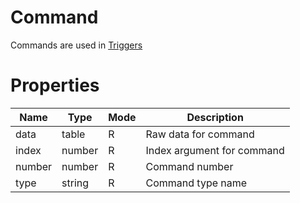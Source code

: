 # Command

Commands are used in [Triggers](trigger.md)

# Properties
| Name | Type | Mode | Description |
| ---- | ---- | ---- | ---- |
| data | table | R | Raw data for command |
| index | number | R | Index argument for command |
| number | number | R | Command number |
| type | string | R | Command type name |
